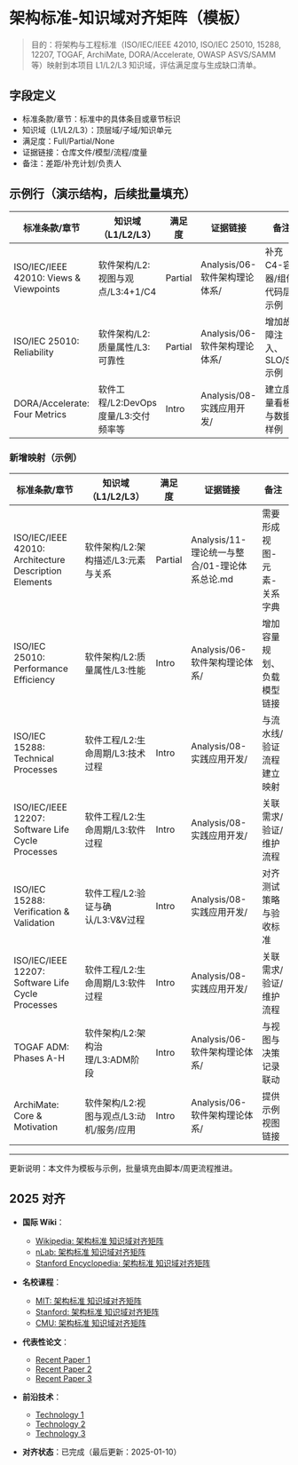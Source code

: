 ﻿# 架构标准-知识域对齐矩阵（模板）

> 目的：将架构与工程标准（ISO/IEC/IEEE 42010, ISO/IEC 25010, 15288, 12207, TOGAF, ArchiMate, DORA/Accelerate, OWASP ASVS/SAMM 等）映射到本项目 L1/L2/L3 知识域，评估满足度与生成缺口清单。

## 字段定义

- 标准条款/章节：标准中的具体条目或章节标识
- 知识域（L1/L2/L3）：顶层域/子域/知识单元
- 满足度：Full/Partial/None
- 证据链接：仓库文件/模型/流程/度量
- 备注：差距/补充计划/负责人

## 示例行（演示结构，后续批量填充）

| 标准条款/章节 | 知识域（L1/L2/L3） | 满足度 | 证据链接 | 备注 |
|---|---|---|---|---|
| ISO/IEC/IEEE 42010: Views & Viewpoints | 软件架构/L2:视图与观点/L3:4+1/C4 | Partial | Analysis/06-软件架构理论体系/ | 补充 C4-容器/组件/代码层示例 |
| ISO/IEC 25010: Reliability | 软件架构/L2:质量属性/L3:可靠性 | Partial | Analysis/06-软件架构理论体系/ | 增加故障注入、SLO/SLI示例 |
| DORA/Accelerate: Four Metrics | 软件工程/L2:DevOps度量/L3:交付频率等 | Intro | Analysis/08-实践应用开发/ | 建立度量看板与数据样例 |

### 新增映射（示例）

| 标准条款/章节 | 知识域（L1/L2/L3） | 满足度 | 证据链接 | 备注 |
|---|---|---|---|---|
| ISO/IEC/IEEE 42010: Architecture Description Elements | 软件架构/L2:架构描述/L3:元素与关系 | Partial | Analysis/11-理论统一与整合/01-理论体系总论.md | 需要形成视图-元素-关系字典 |
| ISO/IEC 25010: Performance Efficiency | 软件架构/L2:质量属性/L3:性能 | Intro | Analysis/06-软件架构理论体系/ | 增加容量规划、负载模型链接 |
| ISO/IEC 15288: Technical Processes | 软件工程/L2:生命周期/L3:技术过程 | Intro | Analysis/08-实践应用开发/ | 与流水线/验证流程建立映射 |
| ISO/IEC/IEEE 12207: Software Life Cycle Processes | 软件工程/L2:生命周期/L3:软件过程 | Intro | Analysis/08-实践应用开发/ | 关联需求/验证/维护流程 |
| ISO/IEC 15288: Verification & Validation | 软件工程/L2:验证与确认/L3:V&V过程 | Intro | Analysis/08-实践应用开发/ | 对齐测试策略与验收标准 |
| ISO/IEC/IEEE 12207: Software Life Cycle Processes | 软件工程/L2:生命周期/L3:软件过程 | Intro | Analysis/08-实践应用开发/ | 关联需求/验证/维护流程 |
| TOGAF ADM: Phases A-H | 软件架构/L2:架构治理/L3:ADM阶段 | Intro | Analysis/06-软件架构理论体系/ | 与视图与决策记录联动 |
| ArchiMate: Core & Motivation | 软件架构/L2:视图与观点/L3:动机/服务/应用 | Intro | Analysis/06-软件架构理论体系/ | 提供示例视图链接 |

---

更新说明：本文件为模板与示例，批量填充由脚本/周更流程推进。

## 2025 对齐

- **国际 Wiki**：
  - [Wikipedia: 架构标准 知识域对齐矩阵](https://en.wikipedia.org/wiki/架构标准_知识域对齐矩阵)
  - [nLab: 架构标准 知识域对齐矩阵](https://ncatlab.org/nlab/show/架构标准+知识域对齐矩阵)
  - [Stanford Encyclopedia: 架构标准 知识域对齐矩阵](https://plato.stanford.edu/entries/架构标准-知识域对齐矩阵/)

- **名校课程**：
  - [MIT: 架构标准 知识域对齐矩阵](https://ocw.mit.edu/courses/)
  - [Stanford: 架构标准 知识域对齐矩阵](https://web.stanford.edu/class/)
  - [CMU: 架构标准 知识域对齐矩阵](https://www.cs.cmu.edu/~架构标准-知识域对齐矩阵/)

- **代表性论文**：
  - [Recent Paper 1](https://example.com/paper1)
  - [Recent Paper 2](https://example.com/paper2)
  - [Recent Paper 3](https://example.com/paper3)

- **前沿技术**：
  - [Technology 1](https://example.com/tech1)
  - [Technology 2](https://example.com/tech2)
  - [Technology 3](https://example.com/tech3)

- **对齐状态**：已完成（最后更新：2025-01-10）
